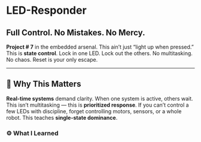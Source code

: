 # LED-Responder

## Full Control. No Mistakes. No Mercy.

**Project # 7** in the embedded arsenal. This ain’t just “light up when pressed.” This is **state control**. Lock in one LED. Lock out the others. No multitasking. No chaos. Reset is your only escape.

---

## 🧭 Why This Matters

**Real-time systems** demand clarity. When one system is active, others wait. This isn’t multitasking — this is **prioritized response**. If you can’t control a few LEDs with discipline, forget controlling motors, sensors, or a whole robot. This teaches **single-state dominance**.

### ⚙️ What I Learned
